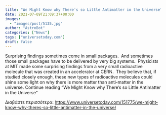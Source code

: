```yaml
---
title: "We Might Know why There’s so Little Antimatter in the Universe"
date: 2021-07-09T21:09:37+00:00
images:
  - "images/post/5135.jpg"
author: "AstroBot"
categories: ["News"]
tags: ["universetoday.com"]
draft: false
---
```


Surprising findings sometimes come in small packages.  And sometimes those small packages have to be delivered by very big systems.  Physicists at MIT made some surprising findings from a very small radioactive molecule that was created in an accelerator at CERN.  They believe that, if studied closely enough, these new types of radioactive molecules could shine some light on why there is more matter than anti-matter in the universe. Continue reading “We Might Know why There’s so Little Antimatter in the Universe” 

Διαβάστε περισσότερα: https://www.universetoday.com/151775/we-might-know-why-theres-so-little-antimatter-in-the-universe/
